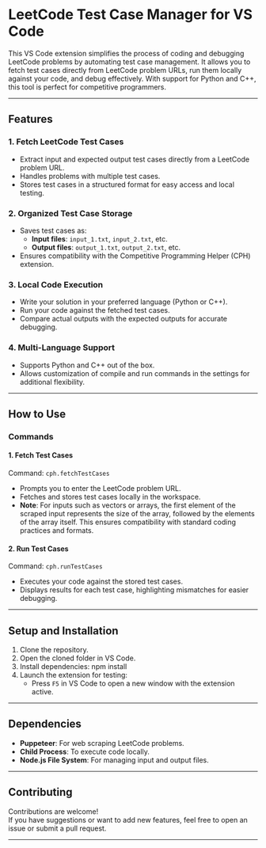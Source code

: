 # **LeetCode Test Case Manager for VS Code**  

This VS Code extension simplifies the process of coding and debugging LeetCode problems by automating test case management. It allows you to fetch test cases directly from LeetCode problem URLs, run them locally against your code, and debug effectively. With support for Python and C++, this tool is perfect for competitive programmers.  

---

## **Features**  

### **1. Fetch LeetCode Test Cases**  
- Extract input and expected output test cases directly from a LeetCode problem URL.  
- Handles problems with multiple test cases.  
- Stores test cases in a structured format for easy access and local testing.  

### **2. Organized Test Case Storage**  
- Saves test cases as:  
  - **Input files**: `input_1.txt`, `input_2.txt`, etc.  
  - **Output files**: `output_1.txt`, `output_2.txt`, etc.  
- Ensures compatibility with the Competitive Programming Helper (CPH) extension.  

### **3. Local Code Execution**  
- Write your solution in your preferred language (Python or C++).  
- Run your code against the fetched test cases.  
- Compare actual outputs with the expected outputs for accurate debugging.  

### **4. Multi-Language Support**  
- Supports Python and C++ out of the box.  
- Allows customization of compile and run commands in the settings for additional flexibility.  

---

## **How to Use**  

### **Commands**  

#### **1. Fetch Test Cases**  
Command: `cph.fetchTestCases`  
- Prompts you to enter the LeetCode problem URL.  
- Fetches and stores test cases locally in the workspace.  
- **Note**: For inputs such as vectors or arrays, the first element of the scraped input represents the size of the array, followed by the elements of the array itself. This ensures compatibility with standard coding practices and formats.  


#### **2. Run Test Cases**  
Command: `cph.runTestCases`  
- Executes your code against the stored test cases.  
- Displays results for each test case, highlighting mismatches for easier debugging.  

---

## **Setup and Installation**  

1. Clone the repository. 
2. Open the cloned folder in VS Code.  
3. Install dependencies:  npm install
4. Launch the extension for testing:  
   - Press `F5` in VS Code to open a new window with the extension active.  

---

## **Dependencies**  
- **Puppeteer**: For web scraping LeetCode problems.  
- **Child Process**: To execute code locally.  
- **Node.js File System**: For managing input and output files.  

---

## **Contributing**  
Contributions are welcome!  
If you have suggestions or want to add new features, feel free to open an issue or submit a pull request.  

---
